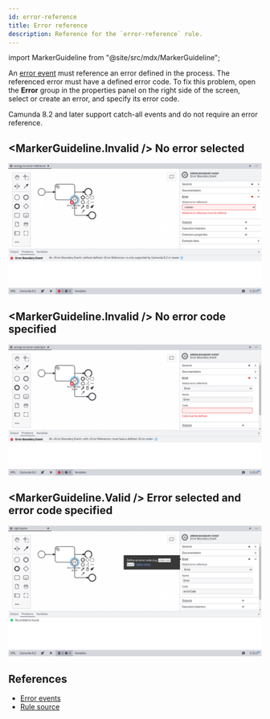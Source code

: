 ```yaml
---
id: error-reference
title: Error reference
description: Reference for the `error-reference` rule.
---
```


import MarkerGuideline from "@site/src/mdx/MarkerGuideline";

An [error event](../../../../bpmn/error-events/) must reference an error defined in the process. The referenced error must have a defined error code. To fix this problem, open the **Error** group in the properties panel on the right side of the screen, select or create an error, and specify its error code.

Camunda 8.2 and later support catch-all events and do not require an error reference.

## <MarkerGuideline.Invalid /> No error selected

![No error selected](./img/error-reference/wrong-no-error-reference.png)

## <MarkerGuideline.Invalid /> No error code specified

![No error code specified](./img/error-reference/wrong-no-error-code.png)

## <MarkerGuideline.Valid /> Error selected and error code specified

![Error selected and error code specified](./img/error-reference/right.png)

## References

- [Error events](../../../../bpmn/error-events/)
- [Rule source](https://github.com/camunda/bpmnlint-plugin-camunda-compat/blob/main/rules/camunda-cloud/error-reference.js)
